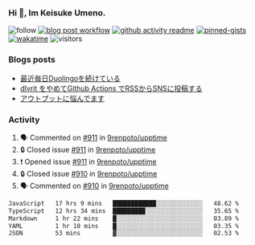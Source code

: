 ### Hi 👋, Im Keisuke Umeno.

<!--
**9renpoto/9renpoto** is a ✨ _special_ ✨ repository because its `README.md` (this file) appears on your GitHub profile.

Here are some ideas to get you started:

- 🔭 I’m currently working on ...
- 🌱 I’m currently learning ...
- 👯 I’m looking to collaborate on ...
- 🤔 I’m looking for help with ...
- 💬 Ask me about ...
- 📫 How to reach me: ...
- 😄 Pronouns: ...
- ⚡ Fun fact: ...
-->

![follow](https://img.shields.io/github/followers/9renpoto?label=Follow&style=social)
[![blog post workflow](https://github.com/9renpoto/9renpoto/actions/workflows/blog.yml/badge.svg)](https://github.com/9renpoto/9renpoto/actions/workflows/blog.yml)
[![github activity readme](https://github.com/9renpoto/9renpoto/actions/workflows/activity.yml/badge.svg)](https://github.com/9renpoto/9renpoto/actions/workflows/activity.yml)
[![pinned-gists](https://github.com/9renpoto/9renpoto/actions/workflows/pin-gist.yml/badge.svg)](https://github.com/9renpoto/9renpoto/actions/workflows/pin-gist.yml)
[![wakatime](https://github.com/9renpoto/9renpoto/actions/workflows/waka-readme-status.yml/badge.svg)](https://github.com/9renpoto/9renpoto/actions/workflows/waka-readme-status.yml)
![visitors](https://komarev.com/ghpvc/?username=9renpoto&label=Profile%20views&color=0e75b6&style=flat)

### Blogs posts

<!-- BLOG-POST-LIST:START -->
- [最近毎日Duolingoを続けている](https://9renpoto.win/entry/2023/12/05/duolingo)
- [dlvrit をやめてGithub Actions でRSSからSNSに投稿する](https://9renpoto.win/entry/2023/11/12/dlvrit-to-gh-actions)
- [アウトプットに悩んでます](https://9renpoto.win/entry/2023/11/11/technology-to-limit-input)
<!-- BLOG-POST-LIST:END -->

### Activity

<!--START_SECTION:activity-->
1. 🗣 Commented on [#911](https://github.com/9renpoto/upptime/issues/911#issuecomment-1851721106) in [9renpoto/upptime](https://github.com/9renpoto/upptime)
2. 🔒 Closed issue [#911](https://github.com/9renpoto/upptime/issues/911) in [9renpoto/upptime](https://github.com/9renpoto/upptime)
3. ❗ Opened issue [#911](https://github.com/9renpoto/upptime/issues/911) in [9renpoto/upptime](https://github.com/9renpoto/upptime)
4. 🔒 Closed issue [#910](https://github.com/9renpoto/upptime/issues/910) in [9renpoto/upptime](https://github.com/9renpoto/upptime)
5. 🗣 Commented on [#910](https://github.com/9renpoto/upptime/issues/910#issuecomment-1851220857) in [9renpoto/upptime](https://github.com/9renpoto/upptime)
<!--END_SECTION:activity-->

<!--START_SECTION:waka-->

```txt
JavaScript   17 hrs 9 mins   ████████████░░░░░░░░░░░░░   48.62 %
TypeScript   12 hrs 34 mins  █████████░░░░░░░░░░░░░░░░   35.65 %
Markdown     1 hr 22 mins    █░░░░░░░░░░░░░░░░░░░░░░░░   03.89 %
YAML         1 hr 10 mins    █░░░░░░░░░░░░░░░░░░░░░░░░   03.35 %
JSON         53 mins         ▓░░░░░░░░░░░░░░░░░░░░░░░░   02.53 %
```

<!--END_SECTION:waka-->
